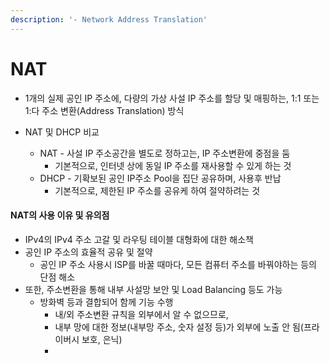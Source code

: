 ```yaml
---
description: '- Network Address Translation'
---
```


# NAT

* 1개의 실제 공인 IP 주소에, 다량의 가상 사설 IP 주소를 할당 및 매핑하는, 1:1 또는 1:다 주소 변환(Address Translation) 방식&#x20;
*   NAT 및 DHCP 비교

    * NAT - 사설 IP 주소공간을 별도로 정하고는, IP 주소변환에 중점을 둠&#x20;
      * 기본적으로, 인터넷 상에 동일 IP 주소를 재사용할 수 있게 하는 것&#x20;
    * DHCP - 기확보된 공인 IP주소 Pool을 집단 공유하며, 사용후 반납&#x20;
      * 기본적으로, 제한된 IP 주소를 공유케 하여 절약하려는 것&#x20;



#### NAT의 사용 이유 및 유의점&#x20;

* IPv4의 IPv4 주소 고갈 및 라우팅 테이블 대형화에 대한 해소책&#x20;
* 공인 IP 주소의 효율적 공유 및 절약&#x20;
  * 공인 IP 주소 사용시 ISP를 바꿀 때마다, 모든 컴퓨터 주소를 바꿔야하는 등의 단점 해소&#x20;
* 또한, 주소변환을 통해 내부 사설망 보안 및 Load Balancing 등도 가능&#x20;
  * 방화벽 등과 결합되어 함께 기능 수행&#x20;
    * 내/외 주소변환 규칙을 외부에서 알 수 없으므로,&#x20;
    * 내부 망에 대한 정보(내부망 주소, 숫자 설정 등)가 외부에 노출 안 됨(프라이버시 보호, 은닉)
    *
